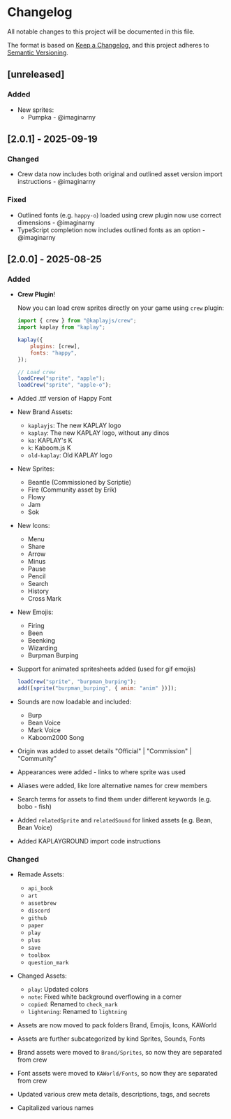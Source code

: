 # Changelog

All notable changes to this project will be documented in this file.

The format is based on [Keep a Changelog](https://keepachangelog.com/en/1.1.0/),
and this project adheres to
[Semantic Versioning](https://semver.org/spec/v2.0.0.html).

## [unreleased]

### Added

- New sprites:
  - Pumpka - @imaginarny

## [2.0.1] - 2025-09-19

### Changed

- Crew data now includes both original and outlined asset version import
  instructions - @imaginarny

### Fixed

- Outlined fonts (e.g. `happy-o`) loaded using crew plugin now use correct
  dimensions - @imaginarny
- TypeScript completion now includes outlined fonts as an option - @imaginarny

## [2.0.0] - 2025-08-25

### Added

- **Crew Plugin**!

  Now you can load crew sprites directly on your game using `crew` plugin:

  ```js
  import { crew } from "@kaplayjs/crew";
  import kaplay from "kaplay";

  kaplay({
      plugins: [crew],
      fonts: "happy",
  });

  // Load crew
  loadCrew("sprite", "apple");
  loadCrew("sprite", "apple-o");
  ```

- Added .ttf version of Happy Font

- New Brand Assets:
  - `kaplayjs`: The new KAPLAY logo
  - `kaplay`: The new KAPLAY logo, without any dinos
  - `ka`: KAPLAY's K
  - `k`: Kaboom.js K
  - `old-kaplay`: Old KAPLAY logo

- New Sprites:
  - Beantle (Commissioned by Scriptie)
  - Fire (Community asset by Erik)
  - Flowy
  - Jam
  - Sok

- New Icons:
  - Menu
  - Share
  - Arrow
  - Minus
  - Pause
  - Pencil
  - Search
  - History
  - Cross Mark

- New Emojis:
  - Firing
  - Been
  - Beenking
  - Wizarding
  - Burpman Burping

- Support for animated spritesheets added (used for gif emojis)

  ```js
  loadCrew("sprite", "burpman_burping");
  add([sprite("burpman_burping", { anim: "anim" })]);
  ```

- Sounds are now loadable and included:
  - Burp
  - Bean Voice
  - Mark Voice
  - Kaboom2000 Song

- Origin was added to asset details "Official" | "Commission" | "Community"
- Appearances were added - links to where sprite was used
- Aliases were added, like lore alternative names for crew members
- Search terms for assets to find them under different keywords (e.g. bobo -
  fish)
- Added `relatedSprite` and `relatedSound` for linked assets (e.g. Bean, Bean
  Voice)
- Added KAPLAYGROUND import code instructions

### Changed

- Remade Assets:
  - `api_book`
  - `art`
  - `assetbrew`
  - `discord`
  - `github`
  - `paper`
  - `play`
  - `plus`
  - `save`
  - `toolbox`
  - `question_mark`

- Changed Assets:
  - `play`: Updated colors
  - `note`: Fixed white background overflowing in a corner
  - `copied`: Renamed to `check_mark`
  - `lightening`: Renamed to `lightning`

- Assets are now moved to pack folders Brand, Emojis, Icons, KAWorld
- Assets are further subcategorized by kind Sprites, Sounds, Fonts
- Brand assets were moved to `Brand/Sprites`, so now they are separated from
  crew
- Font assets were moved to `KAWorld/Fonts`, so now they are separated from crew
- Updated various crew meta details, descriptions, tags, and secrets
- Capitalized various names
